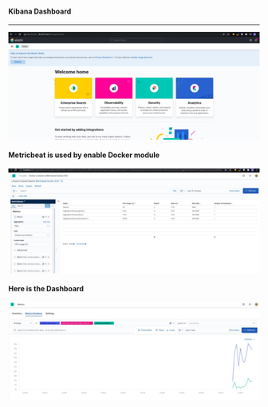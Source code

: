 #### Kibana Dashboard
-----
![kibana](./images/kibana.jpg)

#### Metricbeat is used by enable Docker module

![metricbeat](./images/metricbeat.jpg)

#### Here is the Dashboard

![dashboard](./images/dashboard.jpg)